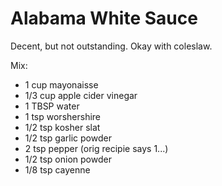 # Alabama White Sauce
Decent, but not outstanding.  Okay with coleslaw.

Mix:
* 1 cup mayonaisse
* 1/3 cup apple cider vinegar
* 1 TBSP water
* 1 tsp worshershire
* 1/2 tsp kosher slat
* 1/2 tsp garlic powder
* 2 tsp pepper   (orig recipie says 1...)
* 1/2 tsp onion powder
* 1/8 tsp cayenne
